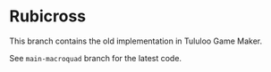 # Rubicross
This branch contains the old implementation in Tululoo Game Maker.

See `main-macroquad` branch for the latest code.
